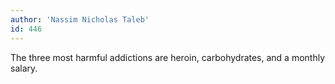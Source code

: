 ```yaml
---
author: 'Nassim Nicholas Taleb'
id: 446
---
```


The three most harmful addictions are heroin, carbohydrates, and a monthly salary.
